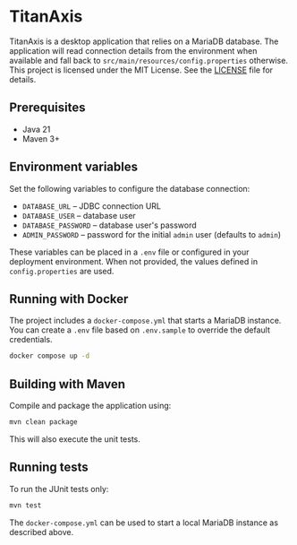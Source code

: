 # TitanAxis

TitanAxis is a desktop application that relies on a MariaDB database. The application will read connection details from the environment when available and fall back to `src/main/resources/config.properties` otherwise.
This project is licensed under the MIT License. See the [LICENSE](LICENSE) file for details.

## Prerequisites

- Java 21
- Maven 3+


## Environment variables

Set the following variables to configure the database connection:

- `DATABASE_URL` – JDBC connection URL
- `DATABASE_USER` – database user
- `DATABASE_PASSWORD` – database user's password
- `ADMIN_PASSWORD` – password for the initial `admin` user (defaults to `admin`)

These variables can be placed in a `.env` file or configured in your deployment environment. When not provided, the values defined in `config.properties` are used.

## Running with Docker

The project includes a `docker-compose.yml` that starts a MariaDB instance. You can create a `.env` file based on `.env.sample` to override the default credentials.

```bash
docker compose up -d
```
## Building with Maven

Compile and package the application using:

```bash
mvn clean package
```

This will also execute the unit tests.

## Running tests

To run the JUnit tests only:

```bash
mvn test
```

The `docker-compose.yml` can be used to start a local MariaDB instance as described above.

